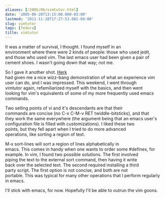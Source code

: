 ```yaml
---
aliases: [/2005/06/vimtutor.html]
date: '2005-06-20T13:15:00.000-03:00'
lastmod: '2011-11-28T17:27:53.081-04:00'
slug: vimtutor
tags: [fedora]
title: vimtutor
---
```


  
It was a matter of survival, I thought. I found myself in an  
environment where there were 2 kinds of people: those who used jedit,  
and those who used vim. The last emacs user had been given a pair of  
cement shoes. I wasn't going down that way; not me.  

  
  

  
So I gave it another shot. [Herk](http://fnordia.org/)  
had given me a nice wizz-bang demonstration of what an experience vim  
user can do, and I was impressed. This weekend, I went through  
vimtutor again, refamiliarized myself with the basics, and then went  
looking for vim's equivalents of some of my more frequently used emacs  
commands.  

  
  

  
Two selling points of vi and it's descendants are that their  
commands are concise (no C-x C-M-v RET twiddle-bitsticks), and that  
they work the same everywhere (the argument being that an emacs user's  
configuration file is filled with customizations). I liked these two  
points, but they fell apart when I tried to do more advanced  
operations, like sorting a region of text.  

  
  

  
M-x sort-lines will sort a region of lines alphabetically in  
emacs. This comes in handy when one wants to order some #defines, for  
example. In vim, I found two possible solutions. The first involved  
piping the text to the external sort command, then having it write  
back over the selected text. The second required installing a third  
party script. The first option is not concise, and both are not  
portable. This was typical for many other operations that I perform regularly
in emacs.  

  
  

  
I'll stick with emacs, for now. Hopefully I'll be able to outrun the vim
goons.  

